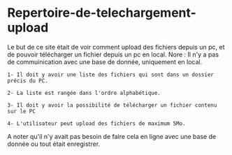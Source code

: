 # Repertoire-de-telechargement-upload
Le but de ce site était de voir comment upload des fichiers depuis un pc, et de pouvoir télécharger un fichier depuis un pc en local. Nore : Il n'y a pas de commuinication avec une base de donnée, uniquement en local. 

    1- Il doit y avoir une liste des fichiers qui sont dans un dossier précis du PC.

    2- La liste est rangée dans l'ordre alphabétique.

    3- Il doit y avoir la possibilité de télécharger un fichier contenu sur le PC
    
    4- L'utilisateur peut upload des fichiers de maximum 5Mo.

A noter qu'il n'y avait pas besoin de faire cela en ligne avec une base de donnée ou tout était enregistrer.
